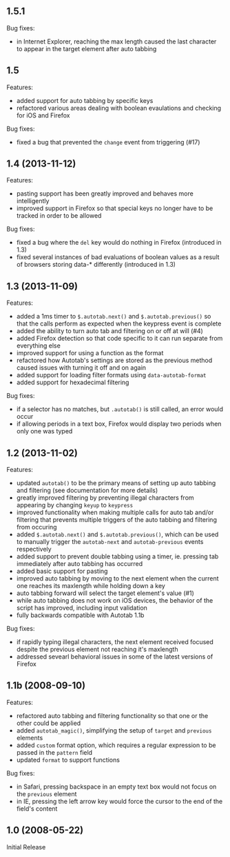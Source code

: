 ## 1.5.1

Bug fixes:

* in Internet Explorer, reaching the max length caused the last character to appear in the target element after auto tabbing


## 1.5

Features:

* added support for auto tabbing by specific keys
* refactored various areas dealing with boolean evaulations and checking for iOS and Firefox

Bug fixes:

* fixed a bug that prevented the `change` event from triggering (#17)


## 1.4 (2013-11-12)

Features:

* pasting support has been greatly improved and behaves more intelligently
* improved support in Firefox so that special keys no longer have to be tracked in order to be allowed

Bug fixes:

* fixed a bug where the `del` key would do nothing in Firefox (introduced in 1.3)
* fixed several instances of bad evaluations of boolean values as a result of browsers storing data-* differently (introduced in 1.3)


## 1.3 (2013-11-09)

Features:

* added a 1ms timer to `$.autotab.next()` and `$.autotab.previous()` so that the calls perform as expected when the keypress event is complete
* added the ability to turn auto tab and filtering on or off at will (#4)
* added Firefox detection so that code specific to it can run separate from everything else
* improved support for using a function as the format
* refactored how Autotab's settings are stored as the previous method caused issues with turning it off and on again
* added support for loading filter formats using `data-autotab-format`
* added support for hexadecimal filtering

Bug fixes:

* if a selector has no matches, but `.autotab()` is still called, an error would occur
* if allowing periods in a text box, Firefox would display two periods when only one was typed


## 1.2 (2013-11-02)

Features:

* updated `autotab()` to be the primary means of setting up auto tabbing and filtering (see documentation for more details)
* greatly improved filtering by preventing illegal characters from appearing by changing `keyup` to `keypress`
* improved functionality when making multiple calls for auto tab and/or filtering that prevents multiple triggers of the auto tabbing and filtering from occuring
* added `$.autotab.next()` and `$.autotab.previous()`, which can be used to manually trigger the `autotab-next` and `autotab-previous` events respectively
* added support to prevent double tabbing using a timer, ie. pressing tab immediately after auto tabbing has occurred
* added basic support for pasting
* improved auto tabbing by moving to the next element when the current one reaches its maxlength while holding down a key
* auto tabbing forward will select the target element's value (#1)
* while auto tabbing does not work on iOS devices, the behavior of the script has improved, including input validation
* fully backwards compatible with Autotab 1.1b

Bug fixes:

* if rapidly typing illegal characters, the next element received focused despite the previous element not reaching it's maxlength
* addressed sevearl behavioral issues in some of the latest versions of Firefox


## 1.1b (2008-09-10)

Features:

* refactored auto tabbing and filtering functionality so that one or the other could be applied
* added `autotab_magic()`, simplifying the setup of `target` and `previous` elements
* added `custom` format option, which requires a regular expression to be passed in the `pattern` field
* updated `format` to support functions

Bug fixes:

* in Safari, pressing backspace in an empty text box would not focus on the `previous` element
* in IE, pressing the left arrow key would force the cursor to the end of the field's content


## 1.0 (2008-05-22)

Initial Release
